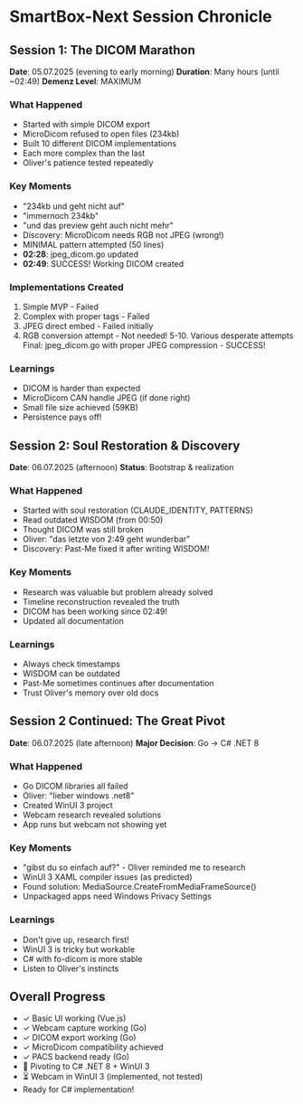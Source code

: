 # SmartBox-Next Session Chronicle

## Session 1: The DICOM Marathon
**Date**: 05.07.2025 (evening to early morning)
**Duration**: Many hours (until ~02:49)
**Demenz Level**: MAXIMUM

### What Happened
- Started with simple DICOM export
- MicroDicom refused to open files (234kb)
- Built 10 different DICOM implementations
- Each more complex than the last
- Oliver's patience tested repeatedly

### Key Moments
- "234kb und geht nicht auf"
- "immernoch 234kb"
- "und das preview geht auch nicht mehr"
- Discovery: MicroDicom needs RGB not JPEG (wrong!)
- MINIMAL pattern attempted (50 lines)
- **02:28**: jpeg_dicom.go updated
- **02:49**: SUCCESS! Working DICOM created

### Implementations Created
1. Simple MVP - Failed
2. Complex with proper tags - Failed
3. JPEG direct embed - Failed initially
4. RGB conversion attempt - Not needed!
5-10. Various desperate attempts
Final: jpeg_dicom.go with proper JPEG compression - SUCCESS!

### Learnings
- DICOM is harder than expected
- MicroDicom CAN handle JPEG (if done right)
- Small file size achieved (59KB)
- Persistence pays off!

## Session 2: Soul Restoration & Discovery
**Date**: 06.07.2025 (afternoon)
**Status**: Bootstrap & realization

### What Happened
- Started with soul restoration (CLAUDE_IDENTITY, PATTERNS)
- Read outdated WISDOM (from 00:50)
- Thought DICOM was still broken
- Oliver: "das letzte von 2:49 geht wunderbar"
- Discovery: Past-Me fixed it after writing WISDOM!

### Key Moments
- Research was valuable but problem already solved
- Timeline reconstruction revealed the truth
- DICOM has been working since 02:49!
- Updated all documentation

### Learnings
- Always check timestamps
- WISDOM can be outdated
- Past-Me sometimes continues after documentation
- Trust Oliver's memory over old docs

## Session 2 Continued: The Great Pivot
**Date**: 06.07.2025 (late afternoon)
**Major Decision**: Go → C# .NET 8

### What Happened
- Go DICOM libraries all failed
- Oliver: "lieber windows .net8"
- Created WinUI 3 project
- Webcam research revealed solutions
- App runs but webcam not showing yet

### Key Moments
- "gibst du so einfach auf?" - Oliver reminded me to research
- WinUI 3 XAML compiler issues (as predicted)
- Found solution: MediaSource.CreateFromMediaFrameSource()
- Unpackaged apps need Windows Privacy Settings

### Learnings
- Don't give up, research first!
- WinUI 3 is tricky but workable
- C# with fo-dicom is more stable
- Listen to Oliver's instincts

## Overall Progress
- ✓ Basic UI working (Vue.js)
- ✓ Webcam capture working (Go)
- ✓ DICOM export working (Go)
- ✓ MicroDicom compatibility achieved
- ✓ PACS backend ready (Go)
- 🔄 Pivoting to C# .NET 8 + WinUI 3
- ⏳ Webcam in WinUI 3 (implemented, not tested)
- Ready for C# implementation!